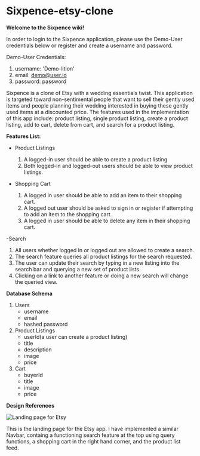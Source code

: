 # Sixpence-etsy-clone
**Welcome to the Sixpence wiki!**

In order to login to the Sixpence application, please use the Demo-User credentials below or register and create a username and password.

Demo-User Credentials:
  1. username: 'Demo-lition'
  2. email: demo@user.io
  3. password: password
  
  Sixpence is a clone of Etsy with a wedding essentials twist. This application is targeted toward non-sentimental people that want to sell their gently used items   and people planning their wedding interested in buying these gently used items at a discounted price. The features used in the implementation of this app include:   product listing, single product listing, create a product listing, add to cart, delete from cart, and search for a product listing.

**Features List:**
- Product Listings
   1. A logged-in user should be able to create a product listing
   2. Both logged-in and logged-out users should be able to view product listings.
  
- Shopping Cart
   1. A logged in user should be able to add an item to their shopping cart.
   2. A logged out user should be asked to sign in or register if attempting to add an item to the shopping cart.
   3. A logged in user should be able to delete any item in their shopping cart.

-Search
   1. All users whether logged in or logged out are allowed to create a search.
   2. The search feature queries all product listings for the search requested.
   3. The user can update their search by typing in a new listing into the search bar and querying a new set of product lists.
   4. Clicking on a link to another feature or doing a new search will change the queried view.




**Database Schema**
1. Users
    - username
    - email
    - hashed password
2. Product Listings
    - userId(a user can create a product listing)
    - title
    - description
    - image
    - price
3. Cart
    - buyerId
    - title
    - image
    - price
   


**Design References**

![Landing page for Etsy](https://encrypted-tbn0.gstatic.com/images?q=tbn:ANd9GcRI-unx1hzefzPmp6MOpX62-zsAZG9mqYuHZA&usqp=CAU)

This is the landing page for the Etsy app. I have implemented a similar Navbar, containg a functioning search feature at the top using query functions, a shopping cart in the right hand corner, and the product list feed.

